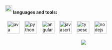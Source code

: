 
<a href="https://www.linkedin.com/in/ruitao-jiang-295a42224">
  <img align="left" alt="Ruitao's LinkedIN" width="22px" src="https://raw.githubusercontent.com/peterthehan/peterthehan/master/assets/linkedin.svg" />
</a>

**languages and tools:**  

<p>
<img src="https://github.com/blackcater/blackcater/raw/main/images/logo-java.svg" height="40" style="vertical-align:down; margin:6px" alt="java">
<img src="https://github.com/blackcater/blackcater/raw/main/images/logo-python.svg" height="40" style="vertical-align:down; margin:6px" alt="python">
  <img src="https://github.com/blackcater/blackcater/raw/main/images/logo-angular.svg" height="40" style="vertical-align:down; margin:6px" alt="angular">
<img src="https://github.com/blackcater/blackcater/raw/main/images/logo-javascript.svg" height="40" style="vertical-align:down; margin:6px" alt="javascript">
<img src="https://github.com/blackcater/blackcater/raw/main/images/logo-typescript.svg" height="40" style="vertical-align:down; margin:6px" alt="typescript">
<img src="https://github.com/blackcater/blackcater/raw/main/images/logo-nodejs.svg" height="40" style="vertical-align:down; margin:6px" alt="nodejs">
</p>

<div align="center"> <img src="https://github-readme-stats.vercel.app/api/top-langs/?username=sun0225SUN&hide_title=true&hide_border=true&layout=compact&langs_count=6&text_color=000&icon_color=fff&bg_color=0,52fa5a,4dfcff,c64dff&theme=graywhite" /> </div>
<!---
betterrt/betterrt is a ✨ special ✨ repository because its `README.md` (this file) appears on your GitHub profile.
You can click the Preview link to take a look at your changes.
--->
